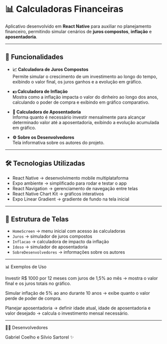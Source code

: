 # 📊 Calculadoras Financeiras

Aplicativo desenvolvido em **React Native** para auxiliar no planejamento financeiro, permitindo simular cenários de **juros compostos**, **inflação** e **aposentadoria**.  

---

## 🚀 Funcionalidades

- **📈 Calculadora de Juros Compostos**  
  Permite simular o crescimento de um investimento ao longo do tempo, exibindo o valor final, os juros ganhos e a evolução em gráfico.

- **💵 Calculadora de Inflação**  
  Mostra como a inflação impacta o valor do dinheiro ao longo dos anos, calculando o poder de compra e exibindo em gráfico comparativo.

- **🧓 Calculadora de Aposentadoria**  
  Informa quanto é necessário investir mensalmente para alcançar determinado valor até a aposentadoria, exibindo a evolução acumulada em gráfico.

- **⚙️ Sobre os Desenvolvedores**  
  Tela informativa sobre os autores do projeto.

---

## 🛠️ Tecnologias Utilizadas

- React Native → desenvolvimento mobile multiplataforma  
- Expo ambiente → simplificado para rodar e testar o app  
- React Navigation → gerenciamento de navegação entre telas  
- React Native Chart Kit → gráficos interativos  
- Expo Linear Gradient → gradiente de fundo na tela inicial  

---

## 📱 Estrutura de Telas

- `HomeScreen` → menu inicial com acesso às calculadoras  
- `Juros` → simulador de juros compostos  
- `Inflacao` → calculadora de impacto da inflação  
- `Idoso` → simulador de aposentadoria  
- `SobreDesenvolvedores` → informações sobre os autores  

---
📊 Exemplos de Uso

Investir R$ 1000 por 12 meses com juros de 1,5% ao mês → mostra o valor final e os juros totais no gráfico.

Simular inflação de 5% ao ano durante 10 anos → exibe quanto o valor perde de poder de compra.

Planejar aposentadoria → definir idade atual, idade de aposentadoria e valor desejado → calcula o investimento mensal necessário.

---
👨‍💻 Desenvolvedores

Gabriel Coelho e Silvio Sartorel ✨